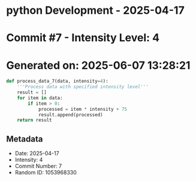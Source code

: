 ﻿# python Development - 2025-04-17
# Commit #7 - Intensity Level: 4
# Generated on: 2025-06-07 13:28:21
```python
def process_data_7(data, intensity=4):
    '''Process data with specified intensity level'''
    result = []
    for item in data:
        if item > 0:
            processed = item * intensity + 75
            result.append(processed)
    return result
```
## Metadata
- Date: 2025-04-17
- Intensity: 4
- Commit Number: 7
- Random ID: 1053968330
